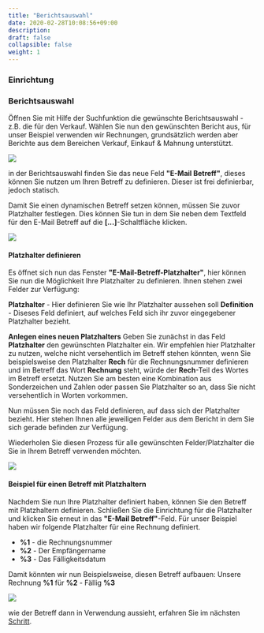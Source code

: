 ```yaml
---
title: "Berichtsauswahl"
date: 2020-02-28T10:08:56+09:00
description: 
draft: false
collapsible: false
weight: 1
---
```

### Einrichtung

### Berichtsauswahl

Öffnen Sie mit Hilfe der Suchfunktion die gewünschte Berichtsauswahl - z.B. die für den Verkauf. Wählen Sie nun den gewünschten Bericht aus, für unser Beispiel verwenden wir Rechnungen, grundsätzlich werden aber Berichte aus dem Bereichen Verkauf, Einkauf & Mahnung unterstützt.

![](images/apps/subjectreportselectionde.PNG)

in der Berichtsauswahl finden Sie das neue Feld **"E-Mail Betreff"**, dieses können Sie nutzen um Ihren Betreff zu definieren. Dieser ist frei definierbar, jedoch statisch.

Damit Sie einen dynamischen Betreff setzen können, müssen Sie zuvor Platzhalter festlegen. Dies können Sie tun in dem Sie neben dem Textfeld für den E-Mail Betreff auf die **[...]**-Schaltfläche klicken.

![](images/apps/subjectplaceholderemptyde.PNG)

#### Platzhalter definieren
Es öffnet sich nun das Fenster **"E-Mail-Betreff-Platzhalter"**, hier können Sie nun die Möglichkeit Ihre Platzhalter zu definieren. Ihnen stehen zwei Felder zur Verfügung:

**Platzhalter** - Hier definieren Sie wie Ihr Platzhalter aussehen soll
**Definition** - Diseses Feld definiert, auf welches Feld sich ihr zuvor eingegebener Platzhalter bezieht.

**Anlegen eines neuen Platzhalters**
Geben Sie zunächst in das Feld **Platzhalter** den gewünschten Platzhalter ein. Wir empfehlen hier Platzhalter zu nutzen, welche nicht versehentlich im Betreff stehen könnten, wenn Sie beispielsweise den Platzhalter **Rech** für die Rechnungsnummer definieren und im Betreff das Wort **Rechnung** steht, würde der **Rech**-Teil des Wortes im Betreff ersetzt. Nutzen Sie am besten eine Kombination aus Sonderzeichen und Zahlen oder passen Sie Platzhalter so an, dass Sie nicht versehentlich in Worten vorkommen.

Nun müssen Sie noch das Feld definieren, auf dass sich der Platzhalter bezieht. Hier stehen Ihnen alle  jeweiligen Felder aus dem Bericht in dem Sie sich gerade befinden zur Verfügung.

Wiederholen Sie diesen Prozess für alle gewünschten Felder/Platzhalter die Sie in Ihrem Betreff verwenden möchten.

![](images/apps/subjectplaceholderfilledde.PNG)

#### Beispiel für einen Betreff mit Platzhaltern
Nachdem Sie nun Ihre Platzhalter definiert haben, können Sie den Betreff mit Platzhaltern definieren. Schließen Sie die Einrichtung für die Platzhalter und klicken Sie erneut in das **"E-Mail Betreff"**-Feld. Für unser Beispiel haben wir folgende Platzhalter für eine Rechnung definiert.

- **%1** - die Rechnungsnummer
- **%2** - Der Empfängername
- **%3** - Das Fälligkeitsdatum

Damit könnten wir nun Beispielsweise, diesen Betreff aufbauen: Unsere Rechnung **%1** für **%2** - Fällig **%3**

![](images/apps/subjectreportselectionfillde.PNG)

wie der Betreff dann in Verwendung aussieht, erfahren Sie im nächsten [Schritt](de-de/apps/mailsubject/working-with-mail-subject-plus/maildialogue/).


